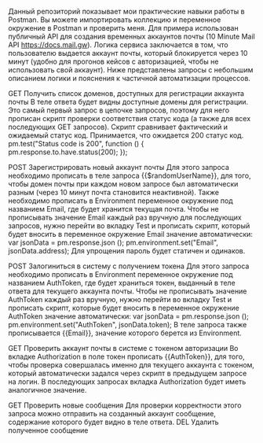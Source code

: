 Данный репозиторий показывает мои практические навыки работы в Postman. Вы можете импортировать коллекцию и переменное окружение в Postman и проверить меня.
Для примера использован публичный API для создания временных аккаунтов почты (10 Minute Mail API https://docs.mail.gw). Логика сервиса заключается в том, что пользователю выдается аккаунт почты, который блокируется через 10 минут (удобно для прогонов кейсов с авторизацией, чтобы не использовать свой аккаунт).
Ниже представлены запросы с небольшим описанием логики и пояснения к частичной  автоматизации процессов.

GET Получить список доменов, доступных для регистрации аккаунта почты
В теле ответа будет видны доступные домены для регистрации. Это самый первый запрос в цепочке запросов, поэтому для него прописан скрипт проверки соответствия статус кода (а также для всех последующих GET запросов). Скрипт сравнивает фактический и ожидаемый статус код. Принимается, что ожидается 200 статус код.
pm.test("Status code is 200", function () {
    pm.response.to.have.status(200);
});

POST Зарегистрировать новый аккаунт почты
Для этого запроса необходимо прописать в теле запроса {{$randomUserName}}, для того, чтобы домен почты при каждом новом запросе был автоматически разным (через 10 минут почта становится неактивной). Также необходимо прописать в Environment переменное окружение под названием Email, где будет хранится текущая почта. Чтобы не прописывать значение Email каждый раз вручную для последующих запросов, нужно перейти во вкладку Test и прописать скрипт, который будет вносить в переменное окружение Email значение автоматически:
var jsonData = pm.response.json ();
pm.environment.set("Email", jsonData.address);
Для упрощения пароль будет статичен и одинаков.

POST Залогиниться в систему с получением токена
Для этого запроса необходимо прописать в Environment переменное окружение под названием AuthToken, где будет храниться токен, выданный в теле ответа для текущего аккаунта почты. Чтобы не прописывать значение AuthToken каждый раз вручную, нужно перейти во вкладку Test и прописать скрипт, которые будет вносить в переменное окружение AuthToken значение автоматически:
var jsonData = pm.response.json ();
pm.environment.set("AuthToken", jsonData.token);
	В теле запроса также прописывается {{Email}}, значение которого берется из Environment.

GET Проверить аккаунт почты в системе с токеном авторизации
Во вкладке Authorization в поле токен прописать {{AuthToken}}, для того, чтобы проверка совершалась именно для текущего аккаунта с токеном, который автоматически задался через скрипт в предыдущем запросе на логин. В последующих запросах вкладка Authorization будет иметь аналогичное значение.

GET Проверить новые сообщения
Для проверки корректности этого запроса можно отправить на созданный аккаунт сообщение, содержание которого будет видно в теле ответа.
DEL Удалить полученное сообщение
